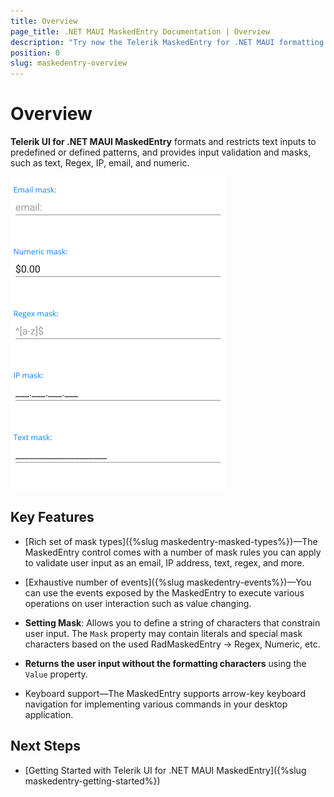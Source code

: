 ```yaml
---
title: Overview
page_title: .NET MAUI MaskedEntry Documentation | Overview
description: "Try now the Telerik MaskedEntry for .NET MAUI formatting and restricting text to predefined patterns, and providing input validation and masks."
position: 0
slug: maskedentry-overview
---
```


# Overview

**Telerik UI for .NET MAUI MaskedEntry** formats and restricts text inputs to predefined or defined patterns, and provides input validation and masks, such as text, Regex, IP, email, and numeric.

![maskedentry-overview](images/maskedentry-overview.png)

## Key Features

* [Rich set of mask types]({%slug maskedentry-masked-types%})&mdash;The MaskedEntry control comes with a number of mask rules you can apply to validate user input as an email, IP address, text, regex, and more.

* [Exhaustive number of events]({%slug maskedentry-events%})&mdash;You can use the events exposed by the MaskedEntry to execute various operations on user interaction such as value changing.

* **Setting Mask**: Allows you to define a string of characters that constrain user input. The `Mask` property may contain literals and special mask characters based on the used RadMaskedEntry -> Regex, Numeric, etc. 

* **Returns the user input without the formatting characters** using the `Value` property.

* Keyboard support&mdash;The MaskedEntry supports arrow-key keyboard navigation for implementing various commands in your desktop application.

## Next Steps

- [Getting Started with Telerik UI for .NET MAUI MaskedEntry]({%slug maskedentry-getting-started%})
